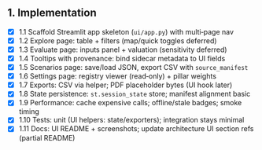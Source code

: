## 1. Implementation

- [x] 1.1 Scaffold Streamlit app skeleton (`ui/app.py`) with multi‑page nav
- [x] 1.2 Explore page: table + filters (map/quick toggles deferred)
- [x] 1.3 Evaluate page: inputs panel + valuation (sensitivity deferred)
- [x] 1.4 Tooltips with provenance: bind sidecar metadata to UI fields
- [x] 1.5 Scenarios page: save/load JSON, export CSV with `source_manifest`
- [x] 1.6 Settings page: registry viewer (read‑only) + pillar weights
- [x] 1.7 Exports: CSV via helper; PDF placeholder bytes (UI hook later)
- [x] 1.8 State persistence: `st.session_state` store; manifest alignment basic
- [x] 1.9 Performance: cache expensive calls; offline/stale badges; smoke timing
- [x] 1.10 Tests: unit (UI helpers: state/exporters); integration stays minimal
- [x] 1.11 Docs: UI README + screenshots; update architecture UI section refs (partial README)
